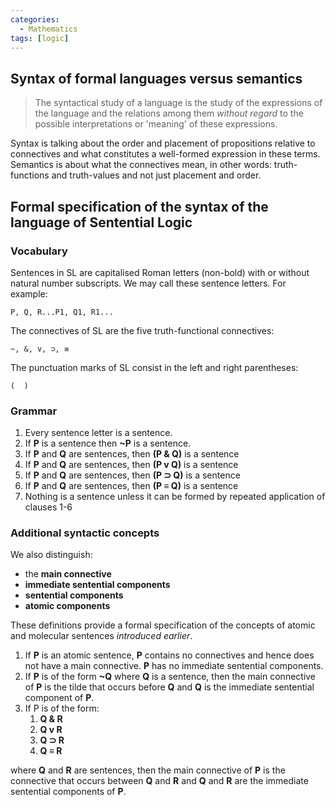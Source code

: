 ```yaml
---
categories:
  - Mathematics
tags: [logic]
---
```


## Syntax of formal languages versus semantics

> The syntactical study of a language is the study of the expressions of the language and the relations among them _without regard_ to the possible interpretations or 'meaning' of these expressions.

Syntax is talking about the order and placement of propositions relative to connectives and what constitutes a well-formed expression in these terms. Semantics is about what the connectives mean, in other words: truth-functions and truth-values and not just placement and order.

## Formal specification of the syntax of the language of Sentential Logic

### Vocabulary

Sentences in SL are capitalised Roman letters (non-bold) with or without natural number subscripts. We may call these sentence letters. For example:

```plain
P, Q, R...P1, Q1, R1...
```

The connectives of SL are the five truth-functional connectives:

```
~, &, v, ⊃, ≡
```

The punctuation marks of SL consist in the left and right parentheses:

```
(  )
```

### Grammar

1. Every sentence letter is a sentence.
1. If **P** is a sentence then **~P** is a sentence.
1. If **P** and **Q** are sentences, then **(P & Q)** is a sentence
1. If **P** and **Q** are sentences, then **(P v Q)** is a sentence
1. If **P** and **Q** are sentences, then **(P ⊃ Q)** is a sentence
1. If **P** and **Q** are sentences, then **(P ≡ Q)** is a sentence
1. Nothing is a sentence unless it can be formed by repeated application of clauses 1-6

### Additional syntactic concepts

We also distinguish:

- the **main connective**
- **immediate sentential components**
- **sentential components**
- **atomic components**

These definitions provide a formal specification of the concepts of atomic and molecular sentences _introduced earlier_.

1. If **P** is an atomic sentence, **P** contains no connectives and hence does not have a main connective. **P** has no immediate sentential components.
1. If **P** is of the form **~Q** where **Q** is a sentence, then the main connective of **P** is the tilde that occurs before **Q** and **Q** is the immediate sentential component of **P**.
1. If P is of the form:
   1. **Q & R**
   1. **Q v R**
   1. **Q ⊃ R**
   1. **Q ≡ R**

where **Q** and **R** are sentences, then the main connective of **P** is the connective that occurs between **Q** and **R** and **Q** and **R** are the immediate sentential components of **P**.
